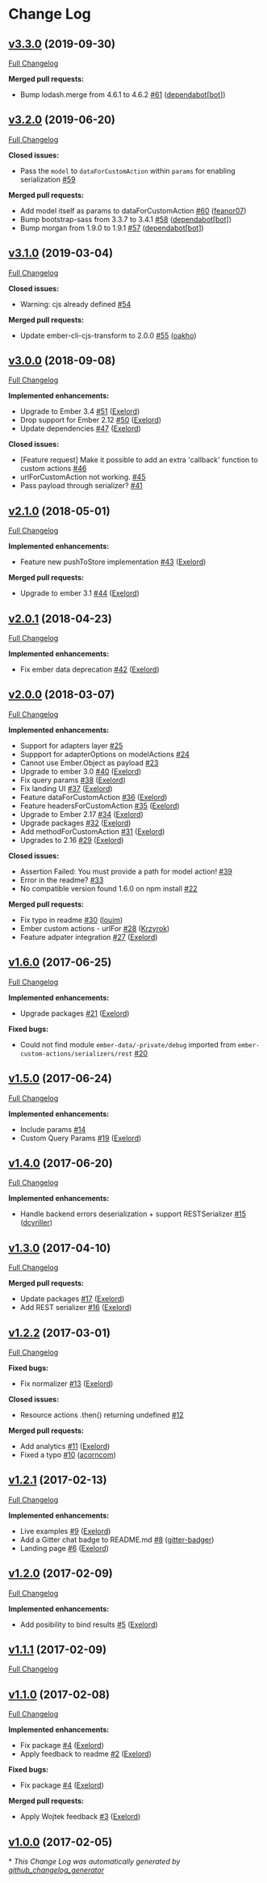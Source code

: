 # Change Log

## [v3.3.0](https://github.com/Exelord/ember-custom-actions/tree/v3.3.0) (2019-09-30)
[Full Changelog](https://github.com/Exelord/ember-custom-actions/compare/v3.2.0...v3.3.0)

**Merged pull requests:**

- Bump lodash.merge from 4.6.1 to 4.6.2 [\#61](https://github.com/Exelord/ember-custom-actions/pull/61) ([dependabot[bot]](https://github.com/apps/dependabot))

## [v3.2.0](https://github.com/Exelord/ember-custom-actions/tree/v3.2.0) (2019-06-20)
[Full Changelog](https://github.com/Exelord/ember-custom-actions/compare/v3.1.0...v3.2.0)

**Closed issues:**

- Pass the `model` to `dataForCustomAction` within `params` for enabling serialization [\#59](https://github.com/Exelord/ember-custom-actions/issues/59)

**Merged pull requests:**

- Add model itself as params to dataForCustomAction [\#60](https://github.com/Exelord/ember-custom-actions/pull/60) ([feanor07](https://github.com/feanor07))
- Bump bootstrap-sass from 3.3.7 to 3.4.1 [\#58](https://github.com/Exelord/ember-custom-actions/pull/58) ([dependabot[bot]](https://github.com/apps/dependabot))
- Bump morgan from 1.9.0 to 1.9.1 [\#57](https://github.com/Exelord/ember-custom-actions/pull/57) ([dependabot[bot]](https://github.com/apps/dependabot))

## [v3.1.0](https://github.com/Exelord/ember-custom-actions/tree/v3.1.0) (2019-03-04)
[Full Changelog](https://github.com/Exelord/ember-custom-actions/compare/v3.0.0...v3.1.0)

**Closed issues:**

- Warning: cjs already defined [\#54](https://github.com/Exelord/ember-custom-actions/issues/54)

**Merged pull requests:**

- Update ember-cli-cjs-transform to 2.0.0 [\#55](https://github.com/Exelord/ember-custom-actions/pull/55) ([oakho](https://github.com/oakho))

## [v3.0.0](https://github.com/Exelord/ember-custom-actions/tree/v3.0.0) (2018-09-08)
[Full Changelog](https://github.com/Exelord/ember-custom-actions/compare/v2.1.0...v3.0.0)

**Implemented enhancements:**

- Upgrade to Ember 3.4 [\#51](https://github.com/Exelord/ember-custom-actions/pull/51) ([Exelord](https://github.com/Exelord))
- Drop support for Ember 2.12 [\#50](https://github.com/Exelord/ember-custom-actions/pull/50) ([Exelord](https://github.com/Exelord))
- Update dependencies [\#47](https://github.com/Exelord/ember-custom-actions/pull/47) ([Exelord](https://github.com/Exelord))

**Closed issues:**

- \[Feature request\] Make it possible to add an extra 'callback' function to custom actions [\#46](https://github.com/Exelord/ember-custom-actions/issues/46)
- urlForCustomAction not working. [\#45](https://github.com/Exelord/ember-custom-actions/issues/45)
- Pass payload through serializer? [\#41](https://github.com/Exelord/ember-custom-actions/issues/41)

## [v2.1.0](https://github.com/Exelord/ember-custom-actions/tree/v2.1.0) (2018-05-01)
[Full Changelog](https://github.com/Exelord/ember-custom-actions/compare/v2.0.1...v2.1.0)

**Implemented enhancements:**

- Feature new pushToStore implementation [\#43](https://github.com/Exelord/ember-custom-actions/pull/43) ([Exelord](https://github.com/Exelord))

**Merged pull requests:**

- Upgrade to ember 3.1 [\#44](https://github.com/Exelord/ember-custom-actions/pull/44) ([Exelord](https://github.com/Exelord))

## [v2.0.1](https://github.com/Exelord/ember-custom-actions/tree/v2.0.1) (2018-04-23)
[Full Changelog](https://github.com/Exelord/ember-custom-actions/compare/v2.0.0...v2.0.1)

**Implemented enhancements:**

- Fix ember data deprecation [\#42](https://github.com/Exelord/ember-custom-actions/pull/42) ([Exelord](https://github.com/Exelord))

## [v2.0.0](https://github.com/Exelord/ember-custom-actions/tree/v2.0.0) (2018-03-07)
[Full Changelog](https://github.com/Exelord/ember-custom-actions/compare/v1.6.0...v2.0.0)

**Implemented enhancements:**

- Support for adapters layer [\#25](https://github.com/Exelord/ember-custom-actions/issues/25)
- Suppport for adapterOptions on modelActions [\#24](https://github.com/Exelord/ember-custom-actions/issues/24)
- Cannot use Ember.Object as payload [\#23](https://github.com/Exelord/ember-custom-actions/issues/23)
- Upgrade to ember 3.0 [\#40](https://github.com/Exelord/ember-custom-actions/pull/40) ([Exelord](https://github.com/Exelord))
- Fix query params [\#38](https://github.com/Exelord/ember-custom-actions/pull/38) ([Exelord](https://github.com/Exelord))
- Fix landing UI [\#37](https://github.com/Exelord/ember-custom-actions/pull/37) ([Exelord](https://github.com/Exelord))
- Feature dataForCustomAction [\#36](https://github.com/Exelord/ember-custom-actions/pull/36) ([Exelord](https://github.com/Exelord))
- Feature headersForCustomAction [\#35](https://github.com/Exelord/ember-custom-actions/pull/35) ([Exelord](https://github.com/Exelord))
- Upgrade to Ember 2.17 [\#34](https://github.com/Exelord/ember-custom-actions/pull/34) ([Exelord](https://github.com/Exelord))
- Upgrade packages [\#32](https://github.com/Exelord/ember-custom-actions/pull/32) ([Exelord](https://github.com/Exelord))
- Add methodForCustomAction [\#31](https://github.com/Exelord/ember-custom-actions/pull/31) ([Exelord](https://github.com/Exelord))
- Upgrades to 2.16 [\#29](https://github.com/Exelord/ember-custom-actions/pull/29) ([Exelord](https://github.com/Exelord))

**Closed issues:**

- Assertion Failed: You must provide a path for model action! [\#39](https://github.com/Exelord/ember-custom-actions/issues/39)
- Error in the readme? [\#33](https://github.com/Exelord/ember-custom-actions/issues/33)
- No compatible version found 1.6.0 on npm install [\#22](https://github.com/Exelord/ember-custom-actions/issues/22)

**Merged pull requests:**

- Fix typo in readme [\#30](https://github.com/Exelord/ember-custom-actions/pull/30) ([louim](https://github.com/louim))
- Ember custom actions - urlFor [\#28](https://github.com/Exelord/ember-custom-actions/pull/28) ([Krzyrok](https://github.com/Krzyrok))
- Feature adpater integration [\#27](https://github.com/Exelord/ember-custom-actions/pull/27) ([Exelord](https://github.com/Exelord))

## [v1.6.0](https://github.com/Exelord/ember-custom-actions/tree/v1.6.0) (2017-06-25)
[Full Changelog](https://github.com/Exelord/ember-custom-actions/compare/v1.5.0...v1.6.0)

**Implemented enhancements:**

- Upgrade packages [\#21](https://github.com/Exelord/ember-custom-actions/pull/21) ([Exelord](https://github.com/Exelord))

**Fixed bugs:**

- Could not find module `ember-data/-private/debug` imported from `ember-custom-actions/serializers/rest` [\#20](https://github.com/Exelord/ember-custom-actions/issues/20)

## [v1.5.0](https://github.com/Exelord/ember-custom-actions/tree/v1.5.0) (2017-06-24)
[Full Changelog](https://github.com/Exelord/ember-custom-actions/compare/v1.4.0...v1.5.0)

**Implemented enhancements:**

- Include params [\#14](https://github.com/Exelord/ember-custom-actions/issues/14)
- Custom Query Params [\#19](https://github.com/Exelord/ember-custom-actions/pull/19) ([Exelord](https://github.com/Exelord))

## [v1.4.0](https://github.com/Exelord/ember-custom-actions/tree/v1.4.0) (2017-06-20)
[Full Changelog](https://github.com/Exelord/ember-custom-actions/compare/v1.3.0...v1.4.0)

**Implemented enhancements:**

- Handle backend errors deserialization + support RESTSerializer [\#15](https://github.com/Exelord/ember-custom-actions/pull/15) ([dcyriller](https://github.com/dcyriller))

## [v1.3.0](https://github.com/Exelord/ember-custom-actions/tree/v1.3.0) (2017-04-10)
[Full Changelog](https://github.com/Exelord/ember-custom-actions/compare/v1.2.2...v1.3.0)

**Merged pull requests:**

- Update packages [\#17](https://github.com/Exelord/ember-custom-actions/pull/17) ([Exelord](https://github.com/Exelord))
- Add REST serializer [\#16](https://github.com/Exelord/ember-custom-actions/pull/16) ([Exelord](https://github.com/Exelord))

## [v1.2.2](https://github.com/Exelord/ember-custom-actions/tree/v1.2.2) (2017-03-01)
[Full Changelog](https://github.com/Exelord/ember-custom-actions/compare/v1.2.1...v1.2.2)

**Fixed bugs:**

- Fix normalizer [\#13](https://github.com/Exelord/ember-custom-actions/pull/13) ([Exelord](https://github.com/Exelord))

**Closed issues:**

- Resource actions .then\(\) returning undefined [\#12](https://github.com/Exelord/ember-custom-actions/issues/12)

**Merged pull requests:**

- Add analytics [\#11](https://github.com/Exelord/ember-custom-actions/pull/11) ([Exelord](https://github.com/Exelord))
- Fixed a typo [\#10](https://github.com/Exelord/ember-custom-actions/pull/10) ([acorncom](https://github.com/acorncom))

## [v1.2.1](https://github.com/Exelord/ember-custom-actions/tree/v1.2.1) (2017-02-13)
[Full Changelog](https://github.com/Exelord/ember-custom-actions/compare/v1.2.0...v1.2.1)

**Implemented enhancements:**

- Live examples [\#9](https://github.com/Exelord/ember-custom-actions/pull/9) ([Exelord](https://github.com/Exelord))
- Add a Gitter chat badge to README.md [\#8](https://github.com/Exelord/ember-custom-actions/pull/8) ([gitter-badger](https://github.com/gitter-badger))
- Landing page [\#6](https://github.com/Exelord/ember-custom-actions/pull/6) ([Exelord](https://github.com/Exelord))

## [v1.2.0](https://github.com/Exelord/ember-custom-actions/tree/v1.2.0) (2017-02-09)
[Full Changelog](https://github.com/Exelord/ember-custom-actions/compare/v1.1.1...v1.2.0)

**Implemented enhancements:**

- Add posibility to bind results [\#5](https://github.com/Exelord/ember-custom-actions/pull/5) ([Exelord](https://github.com/Exelord))

## [v1.1.1](https://github.com/Exelord/ember-custom-actions/tree/v1.1.1) (2017-02-09)
[Full Changelog](https://github.com/Exelord/ember-custom-actions/compare/v1.1.0...v1.1.1)

## [v1.1.0](https://github.com/Exelord/ember-custom-actions/tree/v1.1.0) (2017-02-08)
[Full Changelog](https://github.com/Exelord/ember-custom-actions/compare/v1.0.0...v1.1.0)

**Implemented enhancements:**

- Fix package [\#4](https://github.com/Exelord/ember-custom-actions/pull/4) ([Exelord](https://github.com/Exelord))
- Apply feedback to readme [\#2](https://github.com/Exelord/ember-custom-actions/pull/2) ([Exelord](https://github.com/Exelord))

**Fixed bugs:**

- Fix package [\#4](https://github.com/Exelord/ember-custom-actions/pull/4) ([Exelord](https://github.com/Exelord))

**Merged pull requests:**

- Apply Wojtek  feedback [\#3](https://github.com/Exelord/ember-custom-actions/pull/3) ([Exelord](https://github.com/Exelord))

## [v1.0.0](https://github.com/Exelord/ember-custom-actions/tree/v1.0.0) (2017-02-05)


\* *This Change Log was automatically generated by [github_changelog_generator](https://github.com/skywinder/Github-Changelog-Generator)*
